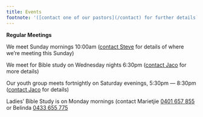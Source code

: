 ```yaml
---
title: Events
footnote: '([contact one of our pastors](/contact) for further details)​'
---
```


[Steve]: mailto:steve@thehomechurch.com.au "Send email to: steve@thehomechurch.com.au"

[Jaco]: mailto:jaco@thehomechurch.com.au "Send email to: jaco@thehomechurch.com.au"

**Regular Meetings**

We meet Sunday mornings 10:00am ([contact Steve][Steve] for details of where we’re meeting this Sunday)

We meet for Bible study on Wednesday nights 6:30pm ([contact Jaco][Jaco] for more details)

Our youth group meets fortnightly on Saturday evenings, 5:30pm — 8:30pm ([contact Jaco][Jaco] for details)

Ladies’ Bible Study is on Monday mornings (contact Marietjie [<span class="nowrap">0401 657 855</span>](tel:+61401657855) or Belinda [<span class="nowrap">0433 655 775</span>](tel:+61433655775)

